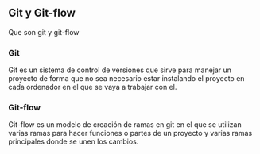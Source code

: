 ## Git y Git-flow
Que son git y git-flow

### Git
Git es un sistema de control de versiones que sirve para manejar un proyecto de forma que no sea necesario estar instalando el proyecto en cada ordenador en el que se vaya a trabajar con el. 

### Git-flow
Git-flow es un modelo de creación de ramas en git en el que se utilizan varias ramas para hacer funciones o partes de un proyecto y varias ramas principales donde se unen los cambios.